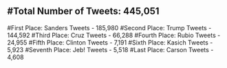 #Total Number of Tweets: 445,051 
---
#First Place: Sanders Tweets - 185,980
#Second Place: Trump Tweets - 144,592
#Third Place: Cruz Tweets - 66,288
#Fourth Place: Rubio Tweets - 24,955
#Fifth Place: Clinton Tweets - 7,191
#Sixth Place: Kasich Tweets - 5,923
#Seventh Place: Jeb! Tweets - 5,518
#Last Place: Carson Tweets - 4,608
